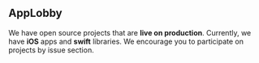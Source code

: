 ## AppLobby

We have open source projects that are **live on production**. Currently, we have **iOS** apps and **swift** libraries. We encourage you to participate on projects by issue section.
